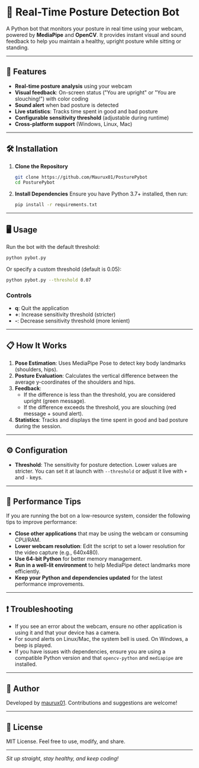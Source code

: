 # 🦾 Real-Time Posture Detection Bot

A Python bot that monitors your posture in real time using your webcam, powered by **MediaPipe** and **OpenCV**. It provides instant visual and sound feedback to help you maintain a healthy, upright posture while sitting or standing.

---

## 🚀 Features
- **Real-time posture analysis** using your webcam
- **Visual feedback**: On-screen status ("You are upright" or "You are slouching!") with color coding
- **Sound alert** when bad posture is detected
- **Live statistics**: Tracks time spent in good and bad posture
- **Configurable sensitivity threshold** (adjustable during runtime)
- **Cross-platform support** (Windows, Linux, Mac)

---

## 🛠️ Installation

1. **Clone the Repository**
   ```bash
   git clone https://github.com/Maurux01/PosturePybot
   cd PosturePybot
   ```

2. **Install Dependencies**
   Ensure you have Python 3.7+ installed, then run:
   ```bash
   pip install -r requirements.txt
   ```

---

## 🖥️ Usage

Run the bot with the default threshold:
```bash
python pybot.py
```

Or specify a custom threshold (default is 0.05):
```bash
python pybot.py --threshold 0.07
```

### Controls
- **q**: Quit the application
- **+**: Increase sensitivity threshold (stricter)
- **-**: Decrease sensitivity threshold (more lenient)

---

## 📋 How It Works
1. **Pose Estimation**: Uses MediaPipe Pose to detect key body landmarks (shoulders, hips).
2. **Posture Evaluation**: Calculates the vertical difference between the average y-coordinates of the shoulders and hips.
3. **Feedback**:
   - If the difference is less than the threshold, you are considered upright (green message).
   - If the difference exceeds the threshold, you are slouching (red message + sound alert).
4. **Statistics**: Tracks and displays the time spent in good and bad posture during the session.

---

## ⚙️ Configuration
- **Threshold**: The sensitivity for posture detection. Lower values are stricter. You can set it at launch with `--threshold` or adjust it live with `+` and `-` keys.

---

## 🚦 Performance Tips
If you are running the bot on a low-resource system, consider the following tips to improve performance:
- **Close other applications** that may be using the webcam or consuming CPU/RAM.
- **Lower webcam resolution**: Edit the script to set a lower resolution for the video capture (e.g., 640x480).
- **Use 64-bit Python** for better memory management.
- **Run in a well-lit environment** to help MediaPipe detect landmarks more efficiently.
- **Keep your Python and dependencies updated** for the latest performance improvements.

---

## ❗ Troubleshooting
- If you see an error about the webcam, ensure no other application is using it and that your device has a camera.
- For sound alerts on Linux/Mac, the system bell is used. On Windows, a beep is played.
- If you have issues with dependencies, ensure you are using a compatible Python version and that `opencv-python` and `mediapipe` are installed.

---

## 👤 Author
Developed by [maurux01](https://github.com/maurux01). Contributions and suggestions are welcome!

---

## 📜 License
MIT License. Feel free to use, modify, and share.

---

*Sit up straight, stay healthy, and keep coding!*
```